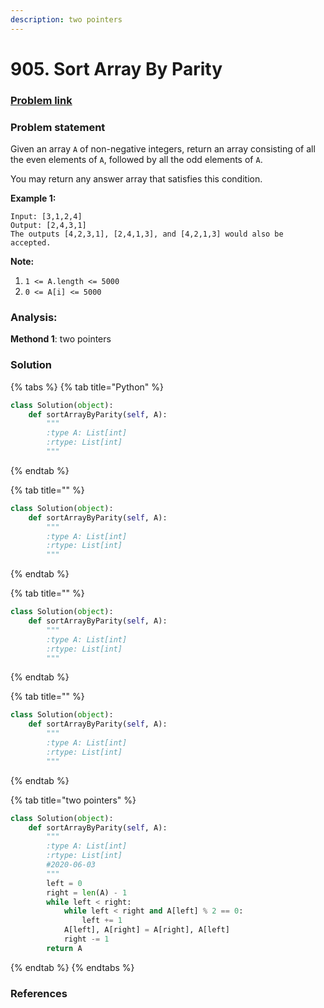 ```yaml
---
description: two pointers
---
```


# 905. Sort Array By Parity

### [Problem link](https://leetcode.com/problems/sort-array-by-parity/)

### Problem statement

Given an array `A` of non-negative integers, return an array consisting of all the even elements of `A`, followed by all the odd elements of `A`.

You may return any answer array that satisfies this condition.

**Example 1:**

```text
Input: [3,1,2,4]
Output: [2,4,3,1]
The outputs [4,2,3,1], [2,4,1,3], and [4,2,1,3] would also be accepted.
```

**Note:**

1. `1 <= A.length <= 5000`
2. `0 <= A[i] <= 5000`

### Analysis:

**Methond 1**: two pointers

### Solution

{% tabs %}
{% tab title="Python" %}
```python
class Solution(object):
    def sortArrayByParity(self, A):
        """
        :type A: List[int]
        :rtype: List[int]
        """
```
{% endtab %}

{% tab title="" %}
```python
class Solution(object):
    def sortArrayByParity(self, A):
        """
        :type A: List[int]
        :rtype: List[int]
        """
```
{% endtab %}

{% tab title="" %}
```python
class Solution(object):
    def sortArrayByParity(self, A):
        """
        :type A: List[int]
        :rtype: List[int]
        """
```
{% endtab %}

{% tab title="" %}
```python
class Solution(object):
    def sortArrayByParity(self, A):
        """
        :type A: List[int]
        :rtype: List[int]
        """
```
{% endtab %}

{% tab title="two pointers" %}
```python
class Solution(object):
    def sortArrayByParity(self, A):
        """
        :type A: List[int]
        :rtype: List[int]
        #2020-06-03
        """
        left = 0
        right = len(A) - 1
        while left < right:
            while left < right and A[left] % 2 == 0:
                left += 1
            A[left], A[right] = A[right], A[left]
            right -= 1
        return A
```
{% endtab %}
{% endtabs %}

### References

